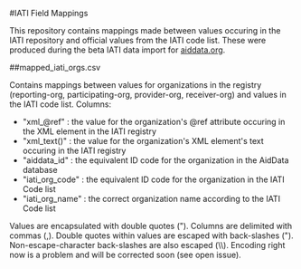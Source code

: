#IATI Field Mappings

This repository contains mappings made between values occuring in the IATI repository and official values from the IATI code list. These were produced during the beta IATI data import for <a href="http://www.aiddata.org">aiddata.org</a>.

##mapped_iati_orgs.csv

Contains mappings between values for organizations in the registry (reporting-org, participating-org, provider-org, receiver-org) and values in the IATI code list. Columns:

* "xml_@ref" : the value for the organization's @ref attribute occuring in the XML element in the IATI registry
* "xml_text()" : the value for the organization's XML element's text occuring in the IATI registry
* "aiddata_id" : the equivalent ID code for the organization in the AidData database
* "iati_org_code" : the equivalent ID code for the organization in the IATI Code list
* "iati_org_name" : the correct organization name according to the IATI Code list

Values are encapsulated with double quotes ("). Columns are delimited with commas (,). Double quotes within values are escaped with back-slashes (\"). Non-escape-character back-slashes are also escaped (\\\\). Encoding right now is a problem and will be corrected soon (see open issue).

